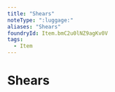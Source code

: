 ```yaml
---
title: "Shears"
noteType: ":luggage:"
aliases: "Shears"
foundryId: Item.bmC2u0lNZ9agKv0V
tags:
  - Item
---
```


# Shears
